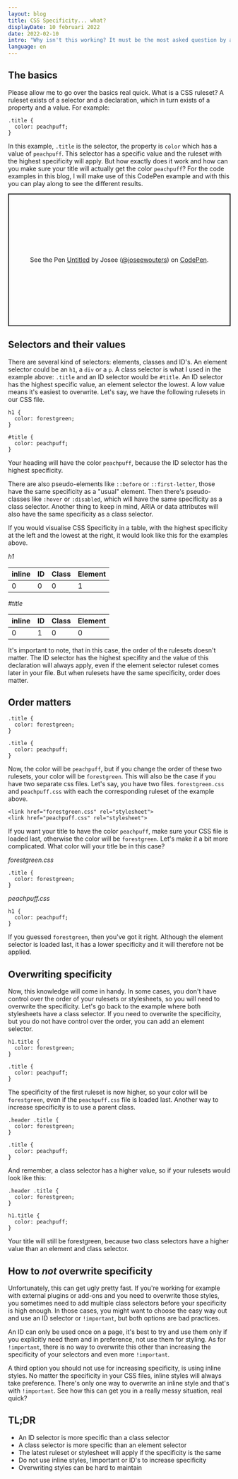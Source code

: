 ```yaml
---
layout: blog
title: CSS Specificity... what?
displayDate: 10 februari 2022
date: 2022-02-10
intro: "Why isn't this working? It must be the most asked question by a developer. If you're sure you didn't make a typo and your CSS sheet is loaded, then it could very well be a problem with specificity. With what? CSS specificity. In short: it decides which CSS ruleset will take preference. You want the longer version? Read on!"
language: en
---
```

## The basics
Please allow me to go over the basics real quick. What is a CSS ruleset? A ruleset exists of a selector and a declaration, which in turn exists of a property and a value. For example:
```
.title {
  color: peachpuff;
}
```
In this example, `.title` is the selector, the property is `color` which has a value of `peachpuff`. This selector has a specific value and the ruleset with the highest specificity will apply. But how exactly does it work and how can you make sure your title will actually get the color `peachpuff`? For the code examples in this blog, I will make use of this CodePen example and with this you can play along to see the different results.

<p class="codepen" data-height="300" data-default-tab="html,result" data-slug-hash="QWOvgOb" data-user="joseewouters" style="height: 300px; box-sizing: border-box; display: flex; align-items: center; justify-content: center; border: 2px solid; margin: 1em 0; padding: 1em;">
  <span>See the Pen <a href="https://codepen.io/joseewouters/pen/QWOvgOb">
  Untitled</a> by Josee (<a href="https://codepen.io/joseewouters">@joseewouters</a>)
  on <a href="https://codepen.io">CodePen</a>.</span>
</p>
<script async src="https://cpwebassets.codepen.io/assets/embed/ei.js"></script>

## Selectors and their values
There are several kind of selectors: elements, classes and ID's. An element selector could be an `h1`, a `div` or a `p`. A class selector is what I used in the example above: `.title` and an ID selector would be `#title`. An ID selector has the highest specific value, an element selector the lowest. A low value means it's easiest to overwrite. Let's say, we have the following rulesets in our CSS file.
```
h1 {
  color: forestgreen;
}

#title {
  color: peachpuff;
}
```
Your heading will have the color `peachpuff`, because the ID selector has the highest specificity. 

There are also pseudo-elements like `::before` or `::first-letter`, those have the same specificity as a "usual" element. Then there's pseudo-classes like `:hover` or `:disabled`, which will have the same specificity as a class selector. Another thing to keep in mind, ARIA or data attributes will also have the same specificity as a class selector.

If you would visualise CSS Specificity in a table, with the highest specificity at the left and the lowest at the right, it would look like this for the examples above. 

<em>h1</em>

| inline | ID | Class | Element |
| ------ | -- | ----- | ------- |
| 0      | 0  | 0     | 1       |

_#title_

| inline | ID | Class | Element |
| ------ | -- | ----- | ------- |
| 0      | 1  | 0     | 0       |

It's important to note, that in this case, the order of the rulesets doesn't matter. The ID selector has the highest specifity and the value of this declaration will always apply, even if the element selector ruleset comes later in your file. But when rulesets have the same specificity, order does matter.

## Order matters
```
.title {
  color: forestgreen;
}

.title {
  color: peachpuff;
}
```
Now, the color will be `peachpuff`, but if you change the order of these two rulesets, your color will be `forestgreen`. This will also be the case if you have two separate css files. Let's say, you have two files. `forestgreen.css` and `peachpuff.css` with each the corresponding ruleset of the example above. 
```
<link href="forestgreen.css" rel="stylesheet">
<link href="peachpuff.css" rel="stylesheet">
```
If you want your title to have the color `peachpuff`, make sure your CSS file is loaded last, otherwise the color will be `forestgreen`.
Let's make it a bit more complicated. What color will your title be in this case?

_forestgreen.css_
```
.title {
  color: forestgreen;
}
```
_peachpuff.css_
```
h1 {
  color: peachpuff;
}
```
If you guessed `forestgreen`, then you've got it right. Although the element selector is loaded last, it has a lower specificity and it will therefore not be applied.

## Overwriting specificity
Now, this knowledge will come in handy. In some cases, you don't have control over the order of your rulesets or stylesheets, so you will need to overwrite the specificity. Let's go back to the example where both stylesheets have a class selector. If you need to overwrite the specificity, but you do not have control over the order, you can add an element selector.
```
h1.title {
  color: forestgreen;
}

.title {
  color: peachpuff;
}
```
The specificity of the first ruleset is now higher, so your color will be `forestgreen`, even if the `peachpuff.css` file is loaded last. Another way to increase specificity is to use a parent class. 
```
.header .title {
  color: forestgreen;
}

.title {
  color: peachpuff;
}
```
And remember, a class selector has a higher value, so if your rulesets would look like this:
```
.header .title {
  color: forestgreen;
}

h1.title {
  color: peachpuff;
}
```
Your title will still be forestgreen, because two class selectors have a higher value than an element and class selector.

## How to _not_ overwrite specificity
Unfortunately, this can get ugly pretty fast. If you're working for example with external plugins or add-ons and you need to overwrite those styles, you sometimes need to add multiple class selectors before your specificity is high enough. In those cases, you might want to choose the easy way out and use an ID selector or `!important`, but both options are bad practices.

An ID can only be used once on a page, it's best to try and use them only if you explicitly need them and in preference, not use them for styling. As for `!important`, there is no way to overwrite this other than increasing the specificity of your selectors and even more `!important`.

A third option you should not use for increasing specificity, is using inline styles. No matter the specificity in your CSS files, inline styles will always take preference. There's only one way to overwrite an inline style and that's with `!important`. See how this can get you in a really messy situation, real quick?

## TL;DR
- An ID selector is more specific than a class selector
- A class selector is more specific than an element selector
- The latest ruleset or stylesheet will apply if the specificity is the same
- Do not use inline styles, !important or ID's to increase specificity
- Overwriting styles can be hard to maintain
